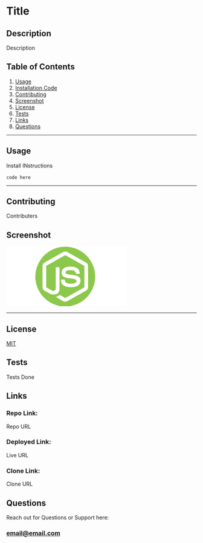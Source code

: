 
<a id="badges"></a>



# Title

## Description
Description



## Table of Contents
1. [Usage](#usage)
2. [Installation Code](#installation)
3. [Contributing](#contributing)
4. [Screenshot](#screenshot)
5. [License](#license)
6. [Tests](#tests)
7. [Links](#links)
8. [Questions](#support)

---

<a id="usage"></a>
## Usage
Install INstructions

<a id="installation"></a>
```
code here
```

---

<a id="contributing"></a>
## Contributing
Contributers


<a id="screenshot"></a>
## Screenshot
![screenshot](./assets/images/node.png)

---


<a id="license"></a>
## License
[MIT](url)


<a id="tests"></a>
## Tests
Tests Done


<a id="links"></a>
## Links
### Repo Link:
 Repo URL
### Deployed Link:
Live URL
### Clone Link:
Clone URL


<a id="support"></a>
## Questions
Reach out for Questions or Support here:
### email@email.com


